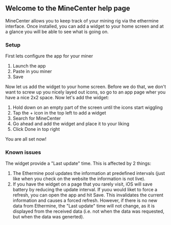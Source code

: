 ## Welcome to the MineCenter help page

MineCenter allows you to keep track of your mining rig via the ethermine interface. Once installed, you can add a widget to your home screen and at a glance you will be able to see what is going on.

### Setup

First lets configure the app for your miner

1. Launch the app
2. Paste in you miner
3. Save

Now let us add the widget to your home screen. Before we do that, we don't want to screw up you nicely layed out icons, so go to an app page wher you have a nice 2x2 space. Now let's add the widget:

1. Hold down on an empty part of the screen until the icons start wiggling
2. Tap the + icon in the top left to add a widget
3. Search for MineCenter
4. Go ahead and add the widget and place it to your liking
5. Click Done in top right

You are all set now!

### Known issues

The widget provide a "Last update" time. This is affected by 2 things:

1. The Ethermine pool updates the information at predefined intervals (just like when you check on the website the information is not live).
2. If you have the widget on a page that you rarely visit, iOS will save battery by reducing the update interval. If yuou would liket to force a refresh, you can open the app and hit Save. This invalidates the current information and causes a forced refresh. However, if there is no new data from Ethermine, the "Last update" time will not change, as it is displayed from the received data (i.e. not when the data was requested, but when the data was generted).
